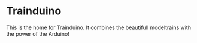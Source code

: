 Trainduino
==========

This is the home for Trainduino. It combines the beautifull modeltrains with the power of the Arduino!
